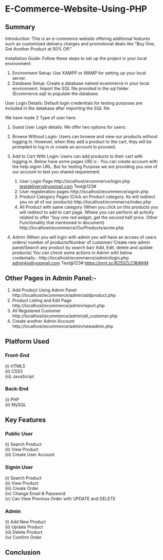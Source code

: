 # E-Commerce-Website-Using-PHP

## Summary
Introduction:
This is an e-commerce website offering additional features such as customized delivery charges and promotional deals like "Buy One, Get Another Product at 50% Off."

Installation Guide:
Follow these steps to set up the project in your local environment:

1) Environment Setup:
  Use XAMPP or WAMP for setting up your local server.
2) Database Setup:
  Create a database named ecommerce in your local environment.
  Import the SQL file provided in the sql folder (Ecommerce.sql) to populate the database.

User Login Details:
  Default login credentials for testing purposes are included in the database after importing the SQL file

We have made 2 Type of user here. 
1) Guest User Login details:
  We offer two options for users:
  1) Browse Without Login: Users can browse and view our products without logging in. However, when they add a product to the cart, they will be prompted to log in or create an account to proceed.
  2) Add to Cart With Login: Users can add products to their cart with logging in. 
  Below have some pages URL's:-
    You can create account with the help signin URL. But for testing Purpose we are providing you one of our account to test you shared requirement.
      1) User Login Page
      http://localhost/ecommerce/login.php
      testdelivery@yopmail.com
      Test@123#
      2) User registeration pages
      http://localhost/ecommerce/signin.php
      3) Product Category Pages (Click on Product category. Its will redirect you on all of our products)
      http://localhost/ecommerce/index.php
      4) All Product with same category (When you click on this products you will redirect to add to cart page. Where you can perform all activity related to offer “buy one red widget, get the second half price. Other Functionality that mentioned in document)
      http://localhost/ecommerce/OurProducts/acme.php


2) Admin (When you will login with admin you will have an access of users orders/ number of products/Number of customer/ Create new admin panel/Search any product by search bar/ Add, Edit, delete and update products)
You can check some actions in Admin with below credentails:- 
  http://localhost/ecommerce/admin/login.php
  adminkis@yopmail.com
  Test@123#
  https://prnt.sc/82SSZLC9bNhM

Other Pages in Admin Panel:-
----------------------------------------------------
  1) Add Product Using Admin Panel
  http://localhost/ecommerce/admin/addproduct.php
  2) Product Listing and Edit Page
  http://localhost/ecommerce/admin/report.php
  3) All Registered Customer
  http://localhost/ecommerce/admin/all_customer.php
  4) Create another Admin Account
  http://localhost/ecommerce/admin/newadmin.php

## Platform Used
### Front-End
  (i) HTML5 <br>
  (ii) CSS3 <br>
  (iii) JavaScript <br>
### Back-End
  (i) PHP <br>
  (ii) MySQL <br>
## Key Features
### Public User
(i) Search Product <br>
(ii) View Product <br>
(iii) Create User Account <br>

### Signin User
(i) Search Product <br>
(ii) View Product <br>
(iii) Create Order <br>
(iv) Change Email & Password <br>
(v) Can View Previous Order with UPDATE and DELETE <br>

### Admin
(i) Add New Product <br>
(ii) Update Product <br>
(iii) Delete Product <br>
(iv) Confirm Order <br>

## Conclusion

